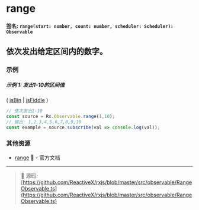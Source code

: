 # range

#### 签名: `range(start: number, count: number, scheduler: Scheduler): Observable`

## 依次发出给定区间内的数字。

### 示例

##### 示例 1: 发出1-10的区间值

( [jsBin](http://jsbin.com/yalefomage/1/edit?js,console) | [jsFiddle](https://jsfiddle.net/btroncone/cfvfgwn9/) )

```js
// 依次发出1-10
const source = Rx.Observable.range(1,10);
// 输出: 1,2,3,4,5,6,7,8,9,10
const example = source.subscribe(val => console.log(val));
```


### 其他资源

* [range](http://cn.rx.js.org/class/es6/Observable.js~Observable.html#static-method-range) :newspaper: - 官方文档

---
> :file_folder: 源码:  [https://github.com/ReactiveX/rxjs/blob/master/src/observable/RangeObservable.ts](https://github.com/ReactiveX/rxjs/blob/master/src/observable/RangeObservable.ts)
